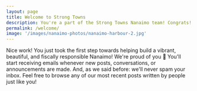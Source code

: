 ```yaml
---
layout: page
title: Welcome to Strong Towns
description: You're a part of the Strong Towns Nanaimo team! Congrats! You'll be informed of new posts and events in your community.
permalink: /welcome/
image: '/images/nanaimo-photos/nanaimo-harbour-2.jpg'
---
```


Nice work! You just took the first step towards helping build a vibrant,
beautiful, and fiscally responsible Nanaimo! We're proud of you 🙂 You'll start receiving emails
whenever new posts, conversations, or announcements are made. And, as we said before: we'll never
spam your inbox. Feel free to browse any of our most recent posts written by people just like you!